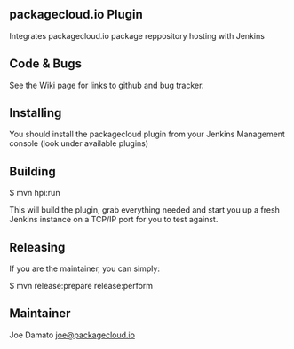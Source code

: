 packagecloud.io Plugin
---------------------

Integrates packagecloud.io package reppository hosting with Jenkins

Code & Bugs
-----------
See the Wiki page for links to github and bug tracker.

Installing
----------
You should install the packagecloud plugin from your Jenkins
Management console (look under available plugins)

Building
--------

$ mvn hpi:run

This will build the plugin, grab everything needed and start you up a
fresh Jenkins instance on a TCP/IP port for you to test against.

Releasing
---------

If you are the maintainer, you can simply:

$ mvn release:prepare release:perform


Maintainer
----------
Joe Damato <joe@packagecloud.io>
